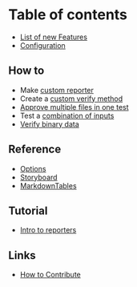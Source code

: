 # Table of contents

* [List of new Features](features.md)
* [Configuration](configuration.md)

## How to
* Make [custom reporter](how_to/create_a_custom_reporter.md)
* Create a [custom verify method](how_to/create_custom_verify_methods.md)
* [Approve multiple files in one test](how_to/multiple_approvals_per_test.md)
* Test a [combination of inputs](how_to/test_combinations_of_inputs.md)
* [Verify binary data](how_to/verify-binary.md)

## Reference
* [Options](reference/options.md)
* [Storyboard](reference/storyboard.md)
* [MarkdownTables](reference/markdown_table.md)

## Tutorial
* [Intro to reporters](tutorial/intro-to-reporters.md)

## Links
 * [How to Contribute](Contribute.md)
